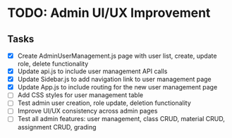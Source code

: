 # TODO: Admin UI/UX Improvement

## Tasks
- [x] Create AdminUserManagement.js page with user list, create, update role, delete functionality
- [x] Update api.js to include user management API calls
- [x] Update Sidebar.js to add navigation link to user management page
- [x] Update App.js to include routing for the new user management page
- [ ] Add CSS styles for user management table
- [ ] Test admin user creation, role update, deletion functionality
- [ ] Improve UI/UX consistency across admin pages
- [ ] Test all admin features: user management, class CRUD, material CRUD, assignment CRUD, grading
